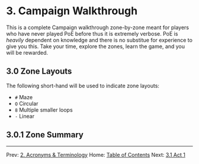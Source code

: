 # 3. Campaign Walkthrough

This is a complete Campaign walkthrough zone-by-zone meant for players who have never played PoE before thus it is extremely verbose.  PoE is _heavily_ dependent on knowledge and there is no substitue for experience to give you this. Take your time, explore the zones, learn the game, and you will be rewarded.

## 3.0 Zone Layouts

The following short-hand will be used to indicate zone layouts:

* `#` Maze
* `O` Circular
* `8` Multiple smaller loops
* `-` Linear

## 3.0.1 Zone Summary



---

Prev: [2. Acronyms & Terminology](acronyms.md)
Home: [Table of Contents](readme.md)
Next: [3.1 Act 1](act1.md)
